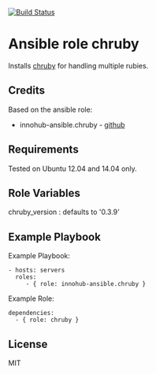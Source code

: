 [![Build Status](https://travis-ci.com/mediapeers/ansible-role-chruby.svg?branch=master)](https://travis-ci.com/mediapeers/ansible-role-chruby)

# Ansible role chruby

Installs [chruby](https://github.com/postmodern/chruby) for handling multiple rubies.

## Credits

Based on the ansible role:
* innohub-ansible.chruby - [github](https://github.com/innohub-ansible/chruby)

## Requirements

Tested on Ubuntu 12.04 and 14.04 only.

## Role Variables

chruby_version : defaults to '0.3.9'

## Example Playbook

Example Playbook:

    - hosts: servers
      roles:
         - { role: innohub-ansible.chruby }

Example Role:

    dependencies:
      - { role: chruby }

## License

MIT
